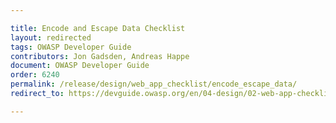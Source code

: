 ```yaml
---

title: Encode and Escape Data Checklist
layout: redirected
tags: OWASP Developer Guide
contributors: Jon Gadsden, Andreas Happe
document: OWASP Developer Guide
order: 6240
permalink: /release/design/web_app_checklist/encode_escape_data/
redirect_to: https://devguide.owasp.org/en/04-design/02-web-app-checklist/04-encode-escape-data/

---
```

